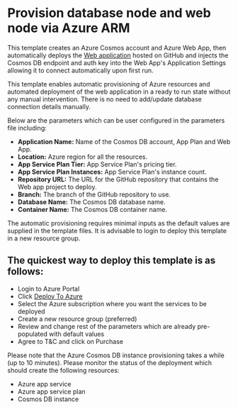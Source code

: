 # Provision database node and web node via Azure ARM

This template creates an Azure Cosmos account and Azure Web App, then automatically deploys the [Web application](https://github.com/ramamurthyk/web-app) hosted on GitHub and injects the Cosmos DB endpoint and auth key into the Web App's Application Settings allowing it to connect automatically upon first run.

This template enables automatic provisioning of Azure resources and automated deployment of the web application in a ready to run state without any manual intervention. There is no need to add/update database connection details manually.

Below are the parameters which can be user configured in the parameters file including:

- **Application Name:** Name of the Cosmos DB account, App Plan and Web App.
- **Location:** Azure region for all the resources.
- **App Service Plan Tier:** App Service Plan's pricing tier.
- **App Service Plan Instances:** App Service Plan's instance count.
- **Repository URL:** The URL for the GitHub repository that contains the Web app project to deploy.
- **Branch:** The branch of the GitHub repository to use.
- **Database Name:** The Cosmos DB database name.
- **Container Name:** The Cosmos DB container name.

The automatic provisioning requires minimal inputs as the default values are supplied in the template files. It is advisable to login to deploy this template in a new resource group.

## The quickest way to deploy this template is as follows:
- Login to Azure Portal
- Click [Deploy To Azure](https://portal.azure.com/#create/Microsoft.Template/uri/https%3A%2F%2Fraw.githubusercontent.com%2Framamurthyk%2Fapp-deploy%2Fmaster%2Fazuredeploy.json)
- Select the Azure subscription where you want the services to be deployed
- Create a new resource group (preferred)
- Review and change rest of the parameters which are already pre-populated with default values
- Agree to T&C and click on Purchase

Please note that the Azure Cosmos DB instance provisioning takes a while (up to 10 minutes). Please monitor the status of the deployment which should create the following resources:
- Azure app service
- Azure app service plan
- Cosmos DB instance
